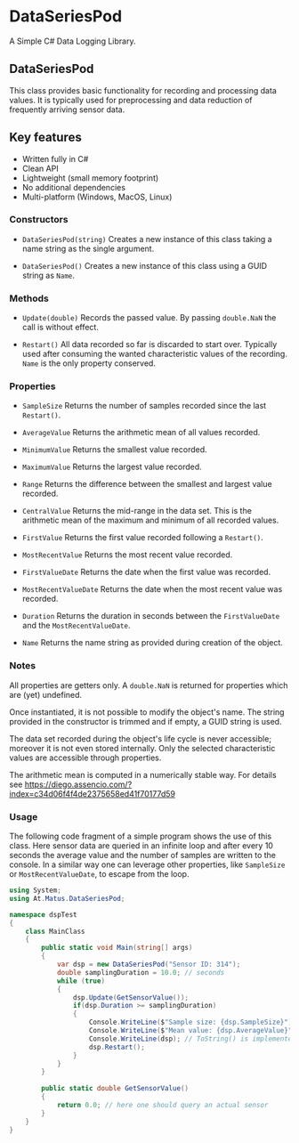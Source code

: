 DataSeriesPod
=============

A Simple C# Data Logging Library.

## DataSeriesPod
This class provides basic functionality for recording and processing data values. It is typically used for preprocessing and data reduction of frequently arriving sensor data. 

## Key features

* Written fully in C#
* Clean API
* Lightweight (small memory footprint)
* No additional dependencies
* Multi-platform (Windows, MacOS, Linux) 

### Constructors

* `DataSeriesPod(string)`
  Creates a new instance of this class taking a name string as the single argument.

* `DataSeriesPod()`
  Creates a new instance of this class using a GUID string as `Name`.

### Methods

* `Update(double)`
  Records the passed value. By passing `double.NaN` the call is without effect. 
  
* `Restart()`
  All data recorded so far is discarded to start over. Typically used after consuming the wanted characteristic values of the recording. `Name` is the only property conserved.

### Properties

* `SampleSize`
  Returns the number of samples recorded since the last `Restart()`.

* `AverageValue`
  Returns the arithmetic mean of all values recorded.

* `MinimumValue`
  Returns the smallest value recorded.

* `MaximumValue`
  Returns the largest value recorded.

* `Range`
  Returns the difference between the smallest and largest value recorded.

* `CentralValue`
  Returns the mid-range in the data set. This is the arithmetic mean of the maximum and minimum of all recorded values.

* `FirstValue`
  Returns the first value recorded following a `Restart()`.

* `MostRecentValue`
  Returns the most recent value recorded.

* `FirstValueDate`
  Returns the date when the first value was recorded.

* `MostRecentValueDate`
  Returns the date when the most recent value was recorded.

* `Duration`
  Returns the duration in seconds between the `FirstValueDate` and the `MostRecentValueDate`.

* `Name`
  Returns the name string as provided during creation of the object.

### Notes

All properties are getters only. A `double.NaN` is returned for properties which are (yet) undefined.

Once instantiated, it is not possible to modify the object's name. 
The string provided in the constructor is trimmed and if empty, a GUID string is used. 

The data set recorded during the object's life cycle is never accessible; moreover it is not even stored internally. Only the selected characteristic values are accessible through properties.

The arithmetic mean is computed in a numerically stable way. For details see https://diego.assencio.com/?index=c34d06f4f4de2375658ed41f70177d59

### Usage

The following code fragment of a simple program shows the use of this class.
Here sensor data are queried in an infinite loop and after every 10 seconds the average 
value and the number of samples are written to the console. 
In a similar way one can leverage other properties, like `SampleSize` or 
`MostRecentValueDate`, to escape from the loop. 

```cs
using System;
using At.Matus.DataSeriesPod;

namespace dspTest
{
    class MainClass
    {
        public static void Main(string[] args)
        {
            var dsp = new DataSeriesPod("Sensor ID: 314");
            double samplingDuration = 10.0; // seconds
            while (true)
            {
                dsp.Update(GetSensorValue());
                if(dsp.Duration >= samplingDuration)
                {
                    Console.WriteLine($"Sample size: {dsp.SampleSize}");
                    Console.WriteLine($"Mean value: {dsp.AverageValue}");
                    Console.WriteLine(dsp); // ToString() is implemented also
                    dsp.Restart();
                }
            }
        }
        
        public static double GetSensorValue()
        {
            return 0.0; // here one should query an actual sensor
        }
    }
}
```

